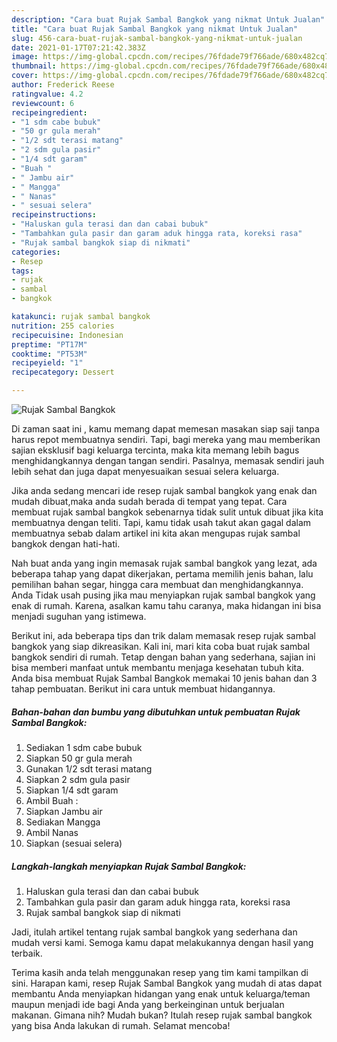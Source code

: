 ```yaml
---
description: "Cara buat Rujak Sambal Bangkok yang nikmat Untuk Jualan"
title: "Cara buat Rujak Sambal Bangkok yang nikmat Untuk Jualan"
slug: 456-cara-buat-rujak-sambal-bangkok-yang-nikmat-untuk-jualan
date: 2021-01-17T07:21:42.383Z
image: https://img-global.cpcdn.com/recipes/76fdade79f766ade/680x482cq70/rujak-sambal-bangkok-foto-resep-utama.jpg
thumbnail: https://img-global.cpcdn.com/recipes/76fdade79f766ade/680x482cq70/rujak-sambal-bangkok-foto-resep-utama.jpg
cover: https://img-global.cpcdn.com/recipes/76fdade79f766ade/680x482cq70/rujak-sambal-bangkok-foto-resep-utama.jpg
author: Frederick Reese
ratingvalue: 4.2
reviewcount: 6
recipeingredient:
- "1 sdm cabe bubuk"
- "50 gr gula merah"
- "1/2 sdt terasi matang"
- "2 sdm gula pasir"
- "1/4 sdt garam"
- "Buah "
- " Jambu air"
- " Mangga"
- " Nanas"
- " sesuai selera"
recipeinstructions:
- "Haluskan gula terasi dan dan cabai bubuk"
- "Tambahkan gula pasir dan garam aduk hingga rata, koreksi rasa"
- "Rujak sambal bangkok siap di nikmati"
categories:
- Resep
tags:
- rujak
- sambal
- bangkok

katakunci: rujak sambal bangkok 
nutrition: 255 calories
recipecuisine: Indonesian
preptime: "PT17M"
cooktime: "PT53M"
recipeyield: "1"
recipecategory: Dessert

---
```



![Rujak Sambal Bangkok](https://img-global.cpcdn.com/recipes/76fdade79f766ade/680x482cq70/rujak-sambal-bangkok-foto-resep-utama.jpg)

Di zaman  saat ini , kamu memang dapat memesan masakan siap saji tanpa harus repot membuatnya sendiri. Tapi, bagi mereka yang mau memberikan sajian eksklusif bagi keluarga tercinta, maka kita memang lebih bagus menghidangkannya dengan tangan sendiri. Pasalnya, memasak sendiri jauh lebih sehat dan juga dapat menyesuaikan sesuai selera keluarga.

Jika anda sedang mencari ide resep rujak sambal bangkok yang enak dan mudah dibuat,maka anda sudah berada di tempat yang tepat. Cara membuat rujak sambal bangkok  sebenarnya tidak sulit untuk dibuat jika kita membuatnya dengan teliti. Tapi, kamu tidak usah takut akan gagal dalam membuatnya 
sebab dalam artikel ini kita akan mengupas rujak sambal bangkok dengan hati-hati.  



Nah buat anda yang ingin memasak rujak sambal bangkok yang lezat, ada beberapa tahap yang dapat dikerjakan, pertama memilih jenis bahan, lalu pemilihan bahan segar, hingga cara membuat dan menghidangkannya. Anda Tidak usah pusing jika mau menyiapkan rujak sambal bangkok yang enak di rumah. Karena, asalkan kamu  tahu caranya, maka hidangan ini bisa menjadi suguhan yang istimewa.

Berikut ini, ada beberapa tips dan trik dalam memasak resep rujak sambal bangkok yang siap dikreasikan. Kali ini, mari kita coba buat rujak sambal bangkok sendiri di rumah. Tetap dengan bahan yang sederhana, sajian ini bisa memberi manfaat untuk membantu menjaga kesehatan tubuh kita. Anda bisa membuat Rujak Sambal Bangkok memakai 10 jenis bahan dan 3 tahap pembuatan. Berikut ini cara untuk membuat hidangannya.

<!--inarticleads1-->

##### Bahan-bahan dan bumbu yang dibutuhkan untuk pembuatan Rujak Sambal Bangkok:

1. Sediakan 1 sdm cabe bubuk
1. Siapkan 50 gr gula merah
1. Gunakan 1/2 sdt terasi matang
1. Siapkan 2 sdm gula pasir
1. Siapkan 1/4 sdt garam
1. Ambil Buah :
1. Siapkan  Jambu air
1. Sediakan  Mangga
1. Ambil  Nanas
1. Siapkan  (sesuai selera)




<!--inarticleads2-->

##### Langkah-langkah menyiapkan Rujak Sambal Bangkok:

1. Haluskan gula terasi dan dan cabai bubuk
1. Tambahkan gula pasir dan garam aduk hingga rata, koreksi rasa
1. Rujak sambal bangkok siap di nikmati




Jadi, itulah artikel tentang  rujak sambal bangkok  yang sederhana dan mudah versi kami. Semoga kamu dapat melakukannya dengan hasil yang terbaik. 

Terima kasih anda telah menggunakan resep yang tim kami tampilkan di sini. Harapan kami, resep  Rujak Sambal Bangkok yang mudah di atas dapat membantu Anda menyiapkan hidangan yang enak untuk keluarga/teman maupun menjadi ide bagi Anda yang berkeinginan untuk berjualan makanan. Gimana nih? Mudah bukan? Itulah resep rujak sambal bangkok yang bisa Anda lakukan di rumah. Selamat mencoba!

